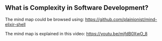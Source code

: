 
## What is Complexity in Software Development?

The mind map could be browsed using: https://github.com/plainionist/mind-elixir-shell

The mind map is explained in this video: https://youtu.be/mjfdB0XwO_8


